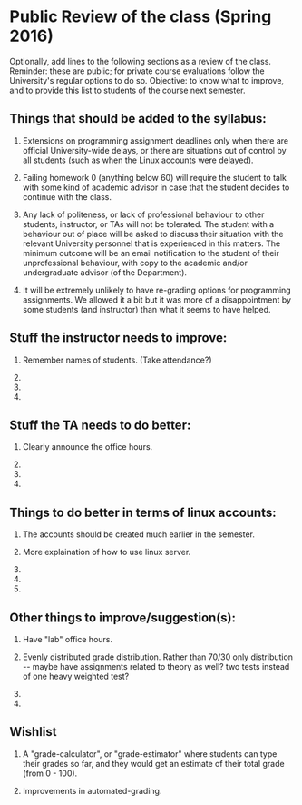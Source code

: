 # Public Review of the class (Spring 2016)

Optionally, add lines to the following sections as a review of the class.
Reminder: these are public; for private course evaluations follow the University's regular options to do so.
Objective: to know what to improve, and to provide this list to students of the course next semester.

## Things that should be added to the syllabus:

1. Extensions on programming assignment deadlines only when there are official University-wide delays, 
or there are situations out of control by all students (such as when the Linux accounts were delayed).

2. Failing homework 0 (anything below 60) will require the student to talk with some kind of academic advisor in case that the student decides to continue with the class.

3. Any lack of politeness, or lack of professional behaviour to other students, instructor, or TAs will not be tolerated. The student with a behaviour out of place will be asked to discuss their situation with the relevant University personnel that is experienced in this matters. The minimum outcome will be an email notification to the student of their unprofessional behaviour, with copy to the academic and/or undergraduate advisor (of the Department).

4. It will be extremely unlikely to have re-grading options for programming assignments. We allowed it a bit but it was more of a disappointment by some students (and instructor) than what it seems to have helped.

## Stuff the instructor needs to improve:

1. Remember names of students. (Take attendance?)

2. 

3. 

4. 

## Stuff the TA needs to do better:

1. Clearly announce the office hours.

2. 

3. 

4. 

## Things to do better in terms of linux accounts:

1. The accounts should be created much earlier in the semester.

2. More explaination of how to use linux server. 

3. 

4. 

5.

## Other things to improve/suggestion(s):

1. Have "lab" office hours.

2. Evenly distributed grade distribution. Rather than 70/30 only distribution -- maybe have assignments related to theory as well? two tests instead of one heavy weighted test?

3. 

4. 

## Wishlist

1. A "grade-calculator", or "grade-estimator" where students can type their grades so far, and they would get an estimate of their total grade (from 0 - 100).

2. Improvements in automated-grading.
